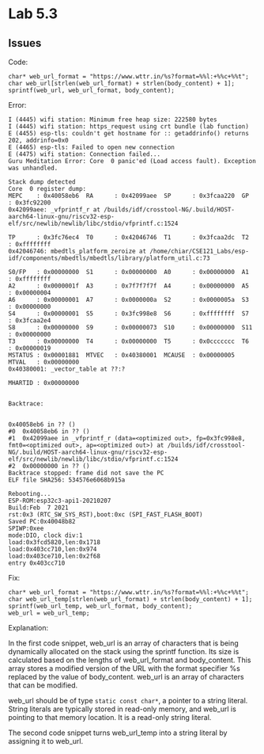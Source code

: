 # Lab 5.3

## Issues

Code:
```
char* web_url_format = "https://www.wttr.in/%s?format=%%l:+%%c+%%t";
char web_url[strlen(web_url_format) + strlen(body_content) + 1];
sprintf(web_url, web_url_format, body_content);
```
Error:
```
I (4445) wifi station: Minimum free heap size: 222580 bytes
I (4445) wifi station: https_request using crt bundle (lab function)
E (4455) esp-tls: couldn't get hostname for :: getaddrinfo() returns 202, addrinfo=0x0
E (4465) esp-tls: Failed to open new connection
E (4475) wifi station: Connection failed...
Guru Meditation Error: Core  0 panic'ed (Load access fault). Exception was unhandled.

Stack dump detected
Core  0 register dump:
MEPC    : 0x40058eb6  RA      : 0x42099aee  SP      : 0x3fcaa220  GP      : 0x3fc92200
0x42099aee: _vfprintf_r at /builds/idf/crosstool-NG/.build/HOST-aarch64-linux-gnu/riscv32-esp-elf/src/newlib/newlib/libc/stdio/vfprintf.c:1524

TP      : 0x3fc76ec4  T0      : 0x42046746  T1      : 0x3fcaa2dc  T2      : 0xffffffff
0x42046746: mbedtls_platform_zeroize at /home/chiar/CSE121_Labs/esp-idf/components/mbedtls/mbedtls/library/platform_util.c:73

S0/FP   : 0x00000000  S1      : 0x00000000  A0      : 0x00000000  A1      : 0xffffffff
A2      : 0x0000001f  A3      : 0x7f7f7f7f  A4      : 0x00000000  A5      : 0x00000004
A6      : 0x00000001  A7      : 0x0000000a  S2      : 0x0000005a  S3      : 0x00000000
S4      : 0x00000001  S5      : 0x3fc998e8  S6      : 0xffffffff  S7      : 0x3fcaa2e4
S8      : 0x00000000  S9      : 0x00000073  S10     : 0x00000000  S11     : 0x00000000
T3      : 0x00000000  T4      : 0x00000000  T5      : 0x0ccccccc  T6      : 0x00000019
MSTATUS : 0x00001881  MTVEC   : 0x40380001  MCAUSE  : 0x00000005  MTVAL   : 0x00000000
0x40380001: _vector_table at ??:?

MHARTID : 0x00000000


Backtrace:


0x40058eb6 in ?? ()
#0  0x40058eb6 in ?? ()
#1  0x42099aee in _vfprintf_r (data=<optimized out>, fp=0x3fc998e8, fmt0=<optimized out>, ap=<optimized out>) at /builds/idf/crosstool-NG/.build/HOST-aarch64-linux-gnu/riscv32-esp-elf/src/newlib/newlib/libc/stdio/vfprintf.c:1524
#2  0x00000000 in ?? ()
Backtrace stopped: frame did not save the PC
ELF file SHA256: 534576e6068b915a

Rebooting...
ESP-ROM:esp32c3-api1-20210207
Build:Feb  7 2021
rst:0x3 (RTC_SW_SYS_RST),boot:0xc (SPI_FAST_FLASH_BOOT)
Saved PC:0x40048b82
SPIWP:0xee
mode:DIO, clock div:1
load:0x3fcd5820,len:0x1718
load:0x403cc710,len:0x974
load:0x403ce710,len:0x2f68
entry 0x403cc710
```
Fix:
```
char* web_url_format = "https://www.wttr.in/%s?format=%%l:+%%c+%%t";
char web_url_temp[strlen(web_url_format) + strlen(body_content) + 1];
sprintf(web_url_temp, web_url_format, body_content);
web_url = web_url_temp;
```
Explanation:

In the first code snippet, web_url is an array of characters that is being dynamically allocated on the stack using the sprintf function. Its size is calculated based on the lengths of web_url_format and body_content. This array stores a modified version of the URL with the format specifier %s replaced by the value of body_content. web_url is an array of characters that can be modified.

web_url should be of type `static const char*`, a pointer to a string literal. String literals are typically stored in read-only memory, and web_url is pointing to that memory location. It is a read-only string literal.

The second code snippet turns web_url_temp into a string literal by assigning it to web_url.
